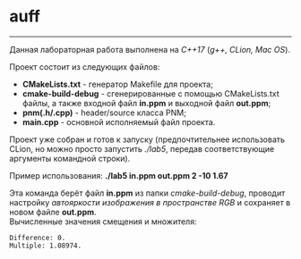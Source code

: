 # auff
  
__________________________________________________________________________________

Данная лабораторная работа выполнена на *C++17* (*g++, CLion, Mac OS*).

Проект состоит из следующих файлов:
- **CMakeLists.txt** - генератор Makefile для проекта;
- **cmake-build-debug** - сгенерированные с помощью CMakeLists.txt файлы, а также входной файл **in.ppm** и выходной файл **out.ppm**;
- **pnm(.h/.cpp)** - header/source класса PNM;
- **main.cpp** - основной исполняемый файл проекта.

Проект уже собран и готов к запуску (предпочтительнее использовать CLion, но можно просто запустить *./lab5*, передав соответствующие аргументы командной строки).

Пример использования: **./lab5 in.ppm out.ppm 2 -10 1.67**

Эта команда берёт файл **in.ppm** из папки *cmake-build-debug*, проводит настройку *автояркости изображения в пространстве RGB* и сохраняет в новом файле **out.ppm**.\
Вычисленные значения смещения и множителя:
```
Difference: 0.
Multiple: 1.08974.
```
